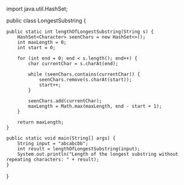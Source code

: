 import java.util.HashSet;

public class LongestSubstring {

    public static int lengthOfLongestSubstring(String s) {
        HashSet<Character> seenChars = new HashSet<>();
        int maxLength = 0;
        int start = 0;

        for (int end = 0; end < s.length(); end++) {
            char currentChar = s.charAt(end);

            while (seenChars.contains(currentChar)) {
                seenChars.remove(s.charAt(start));
                start++;
            }

            seenChars.add(currentChar);
            maxLength = Math.max(maxLength, end - start + 1);
        }

        return maxLength;
    }

    public static void main(String[] args) {
        String input = "abcabcbb";
        int result = lengthOfLongestSubstring(input);
        System.out.println("Length of the longest substring without repeating characters: " + result);
    }
}
